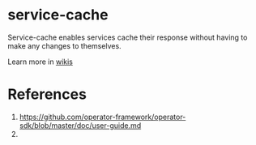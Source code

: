 # service-cache

Service-cache enables services cache their response without having to make any changes to themselves.

Learn more in [wikis](https://github.com/service-cache/service-cache-operator/wiki)

# References

1. https://github.com/operator-framework/operator-sdk/blob/master/doc/user-guide.md
2.  
